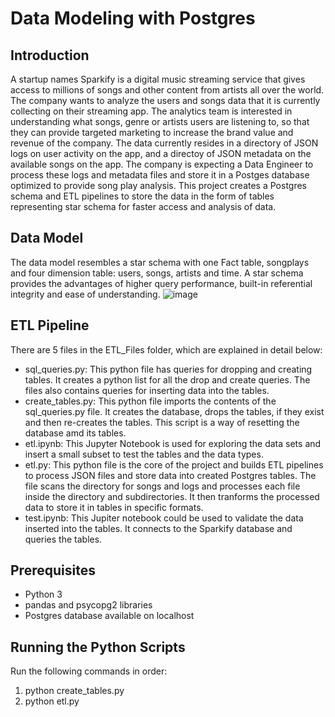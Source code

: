 # Data Modeling with Postgres

## Introduction
A startup names Sparkify is a digital music streaming service that gives access to millions of songs and other content from artists all over the world. The company wants to analyze the users and songs data that it is currently collecting on their streaming app. The analytics team is interested in understanding what songs, genre or artists users are listening to, so that they can provide targeted marketing to increase the brand value and revenue of the company. The data currently resides in a directory of JSON logs on user activity on the app, and a directoy of JSON metadata on the available songs on the app.
The company is expecting a Data Engineer to process these logs and metadata files and store it in a Postges database optimized to provide song play analysis. This project creates a Postgres schema and ETL pipelines to store the data in the form of tables representing star schema for faster access and analysis of data.

## Data Model
The data model resembles a star schema with one Fact table, songplays and four dimension table: users, songs, artists and time. A star schema provides the advantages of higher query performance, built-in referential integrity and ease of understanding.
![image](https://drive.google.com/uc?export=view&id=1BgUXfkibD25e1wbxmAYD4LUzHRwzFht9)

## ETL Pipeline
There are 5 files in the ETL_Files folder, which are explained in detail below:
- sql_queries.py: This python file has queries for dropping and creating tables. It creates a python list for all the drop and create queries. The files also contains queries for inserting data into the tables.
- create_tables.py: This python file imports the contents of the sql_queries.py file. It creates the database, drops the tables, if they exist and then re-creates the tables. This script is a way of resetting the database amd its tables.
- etl.ipynb: This Jupyter Notebook is used for exploring the data sets and insert a small subset to test the tables and the data types.
- etl.py: This python file is the core of the project and builds ETL pipelines to process JSON files and store data into created Postgres tables. The file scans the directory for songs and logs and processes each file inside the directory and subdirectories. It then tranforms the processed data to store it in tables in specific formats.
- test.ipynb: This Jupiter notebook could be used to validate the data inserted into the tables. It connects to the Sparkify database and queries the tables.

## Prerequisites
- Python 3
- pandas and psycopg2 libraries
- Postgres database available on localhost

## Running the Python Scripts
Run the following commands in order:
1. python create_tables.py
2. python etl.py
